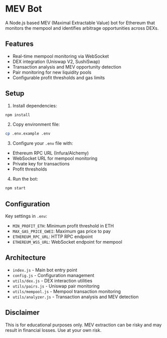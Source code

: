 # MEV Bot

A Node.js based MEV (Maximal Extractable Value) bot for Ethereum that monitors the mempool and identifies arbitrage opportunities across DEXs.

## Features

- Real-time mempool monitoring via WebSocket
- DEX integration (Uniswap V2, SushiSwap)
- Transaction analysis and MEV opportunity detection  
- Pair monitoring for new liquidity pools
- Configurable profit thresholds and gas limits

## Setup

1. Install dependencies:
```bash
npm install
```

2. Copy environment file:
```bash
cp .env.example .env
```

3. Configure your `.env` file with:
- Ethereum RPC URL (Infura/Alchemy)
- WebSocket URL for mempool monitoring
- Private key for transactions
- Profit thresholds

4. Run the bot:
```bash
npm start
```

## Configuration

Key settings in `.env`:

- `MIN_PROFIT_ETH`: Minimum profit threshold in ETH
- `MAX_GAS_PRICE_GWEI`: Maximum gas price to pay
- `ETHEREUM_RPC_URL`: HTTP RPC endpoint
- `ETHEREUM_WSS_URL`: WebSocket endpoint for mempool

## Architecture

- `index.js` - Main bot entry point
- `config.js` - Configuration management
- `utils/dex.js` - DEX interaction utilities
- `utils/pairs.js` - Uniswap pair monitoring
- `utils/mempool.js` - Mempool transaction monitoring
- `utils/analyzer.js` - Transaction analysis and MEV detection

## Disclaimer

This is for educational purposes only. MEV extraction can be risky and may result in financial losses. Use at your own risk.